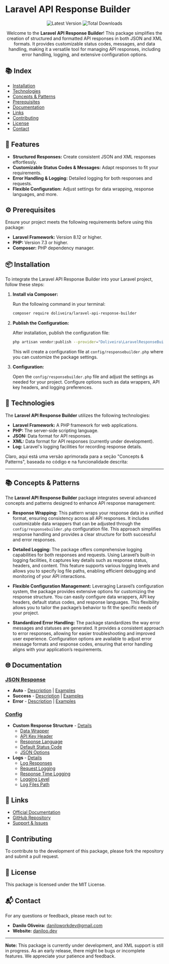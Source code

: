 # Laravel API Response Builder

<!-- <p align="center">
  <img src="https://raw.githubusercontent.com/lwwcas/laravel-countries/master/assets/map.jpg" alt="Laravel API Response Builder"/>
</p> -->

<p align="center">
  <img src="https://img.shields.io/packagist/v/doliveira/laravel-api-response-builder" alt="Latest Version" />
  <img src="https://img.shields.io/packagist/dt/doliveira/laravel-api-response-builder" alt="Total Downloads" />

</p>

<p align="center">
  Welcome to the <strong>Laravel API Response Builder</strong>! This package simplifies the creation of structured and formatted API responses in both JSON and XML formats. It provides customizable status codes, messages, and data handling, making it a versatile tool for managing API responses, including error handling, logging, and extensive configuration options.
</p>

## 📚 Index

- [Installation](#installation)
- [Technologies](#technologies)
- [Concepts & Patterns](#concepts--patterns)
- [Prerequisites](#prerequisites)
- [Documentation](#documentation)
- [Links](#links)
- [Contributing](#contributing)
- [License](#license)
- [Contact](#contact)

## 🚀 Features

- **Structured Responses:** Create consistent JSON and XML responses effortlessly.
- **Customizable Status Codes & Messages:** Adapt responses to fit your requirements.
- **Error Handling & Logging:** Detailed logging for both responses and requests.
- **Flexible Configuration:** Adjust settings for data wrapping, response languages, and more.

## ⚙️ Prerequisites

Ensure your project meets the following requirements before using this package:

- **Laravel Framework:** Version 8.12 or higher.
- **PHP:** Version 7.3 or higher.
- **Composer:** PHP dependency manager.

## 📦 Installation

To integrate the Laravel API Response Builder into your Laravel project, follow these steps:

1. **Install via Composer:**

   Run the following command in your terminal:

   ```bash
   composer require doliveira/laravel-api-response-builder
   ```

2. **Publish the Configuration:**

   After installation, publish the configuration file:

   ```bash
   php artisan vendor:publish --provider="Doliveira\LaravelResponseBuilder\Providers\ResponseBuilderServiceProvider"
   ```

   This will create a configuration file at `config/responsebuilder.php` where you can customize the package settings.

3. **Configuration:**

   Open the `config/responsebuilder.php` file and adjust the settings as needed for your project. Configure options such as data wrappers, API key headers, and logging preferences.

## 🧰 Technologies

The **Laravel API Response Builder** utilizes the following technologies:

- **Laravel Framework:** A PHP framework for web applications.
- **PHP:** The server-side scripting language.
- **JSON:** Data format for API responses.
- **XML:** Data format for API responses (currently under development).
- **Log:** Laravel's logging facilities for recording response details.

Claro, aqui está uma versão aprimorada para a seção "Concepts & Patterns", baseada no código e na funcionalidade descrita:

---

## 📚 Concepts & Patterns

The **Laravel API Response Builder** package integrates several advanced concepts and patterns designed to enhance API response management:

- **Response Wrapping:** This pattern wraps your response data in a unified format, ensuring consistency across all API responses. It includes customizable data wrappers that can be adjusted through the `config/responsebuilder.php` configuration file. This approach simplifies response handling and provides a clear structure for both successful and error responses.

- **Detailed Logging:** The package offers comprehensive logging capabilities for both responses and requests. Using Laravel’s built-in logging facilities, it captures key details such as response status, headers, and content. This feature supports various logging levels and allows you to specify log file paths, enabling efficient debugging and monitoring of your API interactions.

- **Flexible Configuration Management:** Leveraging Laravel’s configuration system, the package provides extensive options for customizing the response structure. You can easily configure data wrappers, API key headers, default status codes, and response languages. This flexibility allows you to tailor the package’s behavior to fit the specific needs of your project.

- **Standardized Error Handling:** The package standardizes the way error messages and statuses are generated. It provides a consistent approach to error responses, allowing for easier troubleshooting and improved user experience. Configuration options are available to adjust error message formats and response codes, ensuring that error handling aligns with your application’s requirements.

## 🌐 Documentation

### [JSON Response](#json-response)

- **Auto** - [Description](#) | [Examples](#)
- **Success** - [Description](#) | [Examples](#)
- **Error** - [Description](#) | [Examples](#)

### [Config](#config)

- **Custom Response Structure** - [Details](#custom-response-structure)
  - [Data Wrapper](#data-wrapper)
  - [API Key Header](#api-key-header)
  - [Response Language](#response-language)
  - [Default Status Code](#default-status-code)
  - [JSON Options](#json-options)
- **Logs** - [Details](#logs)
  - [Log Responses](#log-responses)
  - [Request Logging](#request-logging)
  - [Response Time Logging](#response-time-logging)
  - [Logging Level](#logging-level)
  - [Log Files Path](#log-files-path)

## 🔗 Links

- [Official Documentation](#documentation)
- [GitHub Repository](https://github.com/doliveira/laravel-api-response-builder)
- [Support & Issues](https://github.com/doliveira/laravel-api-response-builder/issues)

## 🤝 Contributing

To contribute to the development of this package, please fork the repository and submit a pull request.

## 📝 License

This package is licensed under the MIT License.

## 📬 Contact

For any questions or feedback, please reach out to:

- **Danilo Oliveira:** [daniloworkdev@gmail.com](mailto:daniloworkdev@gmail.com)
- **Website:** [daniloo.dev](http://www.daniloo.dev)

---

**Note:** This package is currently under development, and XML support is still in progress. As an early release, there might be bugs or incomplete features. We appreciate your patience and feedback.